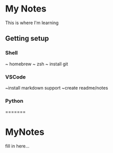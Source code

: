 
# My Notes

This is where I'm learning

## Getting setup

### Shell
~ homebrew
~ zsh
~ install git

### VSCode
~install markdown support
~create readme/notes


### Python

=======
# MyNotes

fill in here...


